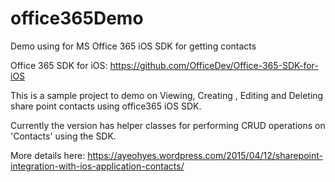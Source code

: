# office365Demo
Demo using for MS Office 365 iOS SDK for getting contacts

Office 365 SDK for iOS: https://github.com/OfficeDev/Office-365-SDK-for-iOS

This is a sample project to demo on Viewing, Creating , Editing and Deleting share point contacts using office365 iOS SDK.

Currently the version has helper classes for performing CRUD operations on 'Contacts' using the SDK.

More details here:
https://ayeohyes.wordpress.com/2015/04/12/sharepoint-integration-with-ios-application-contacts/
